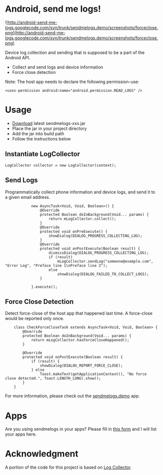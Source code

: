 # Android, send me logs! #
![http://android-send-me-logs.googlecode.com/svn/trunk/sendmelogs.demo/screenshots/forceclose.png](http://android-send-me-logs.googlecode.com/svn/trunk/sendmelogs.demo/screenshots/forceclose.png)

Device log collection and sending that is supposed to be a part of the Android API.
  * Collect and send logs and device information
  * Force close detection


Note: The host app needs to declare the following permission-use:
```
<uses-permission android:name="android.permission.READ_LOGS" />
```
# Usage #
  * [Download](http://code.google.com/p/android-send-me-logs/downloads/list) latest sendmelogs-xxx.jar
  * Place the jar in your project directory
  * Add the jar into build path
  * Follow the instructions below

## Instantiate LogCollector ##
```
LogCollector collector = new LogCollector(context);
```
## Send Logs ##
Programmatically collect phone information and device logs, and send it to a given email address.
```
			new AsyncTask<Void, Void, Boolean>() {
				@Override
				protected Boolean doInBackground(Void... params) {
					return mLogCollector.collect();
				}
				@Override
				protected void onPreExecute() {
					showDialog(DIALOG_PROGRESS_COLLECTING_LOG);
				}
				@Override
				protected void onPostExecute(Boolean result) {
					dismissDialog(DIALOG_PROGRESS_COLLECTING_LOG);
					if (result)
						mLogCollector.sendLog("someone@example.com", "Error Log", "Preface line 1\nPreface line 2");
					else
						showDialog(DIALOG_FAILED_TO_COLLECT_LOGS);
				}
				
			}.execute();
```

## Force Close Detection ##
Detect force-close of the host app that happened last time.  A force-close would be reported only once.
```
	class CheckForceCloseTask extends AsyncTask<Void, Void, Boolean> {
		@Override
		protected Boolean doInBackground(Void... params) {
			return mLogCollector.hasForceCloseHappened();
		}
		
		@Override
		protected void onPostExecute(Boolean result) {
			if (result) {
				showDialog(DIALOG_REPORT_FORCE_CLOSE);
			} else
				Toast.makeText(getApplicationContext(), "No force close detected.", Toast.LENGTH_LONG).show();
		}
	}
```

For more information, please check out the [sendmelogs.demo](http://android-send-me-logs.googlecode.com/svn/trunk/sendmelogs.demo/) app.

# Apps #
Are you using sendmelogs in your apps?  Please fill in [this form](https://spreadsheets.google.com/viewform?formkey=dGZSRUVJMGZJc2JZMUVhaWJlQW9ZRGc6MA) and I will list your apps here.

# Acknowledgment #
A portion of the code for this project is based on [Log Collector](http://code.google.com/p/android-log-collector/).